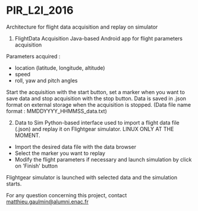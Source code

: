# PIR_L2I_2016
Architecture for flight data acquisition and replay on simulator

1) FlightData Acquisition
Java-based Android app for flight parameters acquisition

Parameters acquired :
- location (latitude, longitude, altitude)
- speed
- roll, yaw and pitch angles

Start the acquisition with the start button, set a marker when you want to save data and stop acquisition with the stop button.
Data is saved in .json format on external storage when the acquisition is stopped.
(Data file name format : MMDDYYYY_HHMMSS_data.txt)

2) Data to Sim
Python-based interface used to import a flight data file (.json) and replay it on Flightgear simulator. 
LINUX ONLY AT THE MOMENT.

- Import the desired data file with the data browser
- Select the marker you want to replay
- Modify the flight parameters if necessary and launch simulation by click on 'Finish' button

Flightgear simulator is launched with selected data and the simulation starts.

For any question concerning this project, contact matthieu.gaulmin@alumni.enac.fr



